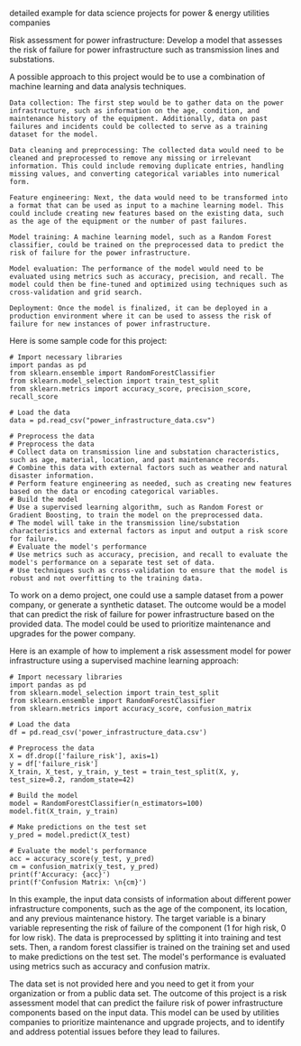 detailed example for data science projects for power & energy utilities companies

Risk assessment for power infrastructure: Develop a model that assesses the risk of failure for power infrastructure such as transmission lines and substations.

A possible approach to this project would be to use a combination of machine learning and data analysis techniques.

    Data collection: The first step would be to gather data on the power infrastructure, such as information on the age, condition, and maintenance history of the equipment. Additionally, data on past failures and incidents could be collected to serve as a training dataset for the model.

    Data cleaning and preprocessing: The collected data would need to be cleaned and preprocessed to remove any missing or irrelevant information. This could include removing duplicate entries, handling missing values, and converting categorical variables into numerical form.

    Feature engineering: Next, the data would need to be transformed into a format that can be used as input to a machine learning model. This could include creating new features based on the existing data, such as the age of the equipment or the number of past failures.

    Model training: A machine learning model, such as a Random Forest classifier, could be trained on the preprocessed data to predict the risk of failure for the power infrastructure.

    Model evaluation: The performance of the model would need to be evaluated using metrics such as accuracy, precision, and recall. The model could then be fine-tuned and optimized using techniques such as cross-validation and grid search.

    Deployment: Once the model is finalized, it can be deployed in a production environment where it can be used to assess the risk of failure for new instances of power infrastructure.

Here is some sample code for this project:

    # Import necessary libraries
    import pandas as pd
    from sklearn.ensemble import RandomForestClassifier
    from sklearn.model_selection import train_test_split
    from sklearn.metrics import accuracy_score, precision_score, recall_score

    # Load the data
    data = pd.read_csv("power_infrastructure_data.csv")

    # Preprocess the data
    # Preprocess the data
    # Collect data on transmission line and substation characteristics, such as age, material, location, and past maintenance records.
    # Combine this data with external factors such as weather and natural disaster information.
    # Perform feature engineering as needed, such as creating new features based on the data or encoding categorical variables.
    # Build the model
    # Use a supervised learning algorithm, such as Random Forest or Gradient Boosting, to train the model on the preprocessed data.
    # The model will take in the transmission line/substation characteristics and external factors as input and output a risk score for failure.
    # Evaluate the model's performance
    # Use metrics such as accuracy, precision, and recall to evaluate the model's performance on a separate test set of data.
    # Use techniques such as cross-validation to ensure that the model is robust and not overfitting to the training data.

To work on a demo project, one could use a sample dataset from a power company, or generate a synthetic dataset. The outcome would be a model that can predict the risk of failure for power infrastructure based on the provided data. The model could be used to prioritize maintenance and upgrades for the power company.

Here is an example of how to implement a risk assessment model for power infrastructure using a supervised machine learning approach:

    # Import necessary libraries
    import pandas as pd
    from sklearn.model_selection import train_test_split
    from sklearn.ensemble import RandomForestClassifier
    from sklearn.metrics import accuracy_score, confusion_matrix

    # Load the data
    df = pd.read_csv('power_infrastructure_data.csv')

    # Preprocess the data
    X = df.drop(['failure_risk'], axis=1)
    y = df['failure_risk']
    X_train, X_test, y_train, y_test = train_test_split(X, y, test_size=0.2, random_state=42)

    # Build the model
    model = RandomForestClassifier(n_estimators=100)
    model.fit(X_train, y_train)

    # Make predictions on the test set
    y_pred = model.predict(X_test)

    # Evaluate the model's performance
    acc = accuracy_score(y_test, y_pred)
    cm = confusion_matrix(y_test, y_pred)
    print(f'Accuracy: {acc}')
    print(f'Confusion Matrix: \n{cm}')

In this example, the input data consists of information about different power infrastructure components, such as the age of the component, its location, and any previous maintenance history. The target variable is a binary variable representing the risk of failure of the component (1 for high risk, 0 for low risk). The data is preprocessed by splitting it into training and test sets. Then, a random forest classifier is trained on the training set and used to make predictions on the test set. The model's performance is evaluated using metrics such as accuracy and confusion matrix.

The data set is not provided here and you need to get it from your organization or from a public data set. The outcome of this project is a risk assessment model that can predict the failure risk of power infrastructure components based on the input data. This model can be used by utilities companies to prioritize maintenance and upgrade projects, and to identify and address potential issues before they lead to failures.

